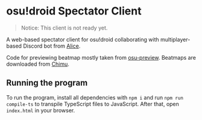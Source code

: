 # osu!droid Spectator Client

> Notice: This client is not ready yet.

A web-based spectator client for osu!droid collaborating with multiplayer-based Discord bot from [Alice](https://github.com/Rian8337/Alice).

Code for previewing beatmap mostly taken from [osu-preview](https://github.com/jmir1/osu-preview). Beatmaps are downloaded from [Chimu](https://chimu.moe).

## Running the program

To run the program, install all dependencies with `npm i` and run `npm run compile-ts` to transpile TypeScript files to JavaScript. After that, open `index.html` in your browser.